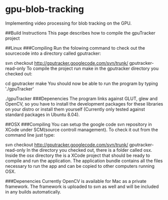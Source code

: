 gpu-blob-tracking
=================

Implementing video processing for blob tracking on the GPU.	

##Build Instructions
This page describes how to compile the gpuTracker project

##Linux
###Compiling
Run the folowing command to check out the sourcecode into a directory called gputracker:

svn checkout http://gputracker.googlecode.com/svn/trunk/ gputracker-read-only
To compile the project run make in the gputracker directory you checked out:

cd gputracker
make
You should now be able to run the program by typing './gpuTracker'

./gpuTracker
###Depenencies
The program links against GLUT, glew and OpenCV, so you have to install the development packages for these libraries on your distro or install them yourself (Currently only tested against standard packages in Ubuntu 8.04).

##OSX
###Compiling
You can setup the google code svn repository in XCode under SCM(source controll management). To check it out from the command line just type:

svn checkout http://gputracker.googlecode.com/svn/trunk/ gputracker-read-only
In the directory you checked out, there is a folder called osx. Inside the osx directory the is a XCode project that should be ready to compile and run the application. The application bundle contains all the files necessary to run the app and can be copied to other computers running OSX.

###Depenencies
Currently OpenCV is available for Mac as a private framework. The framework is uploaded to svn as well and will be included in any builds automatically.
